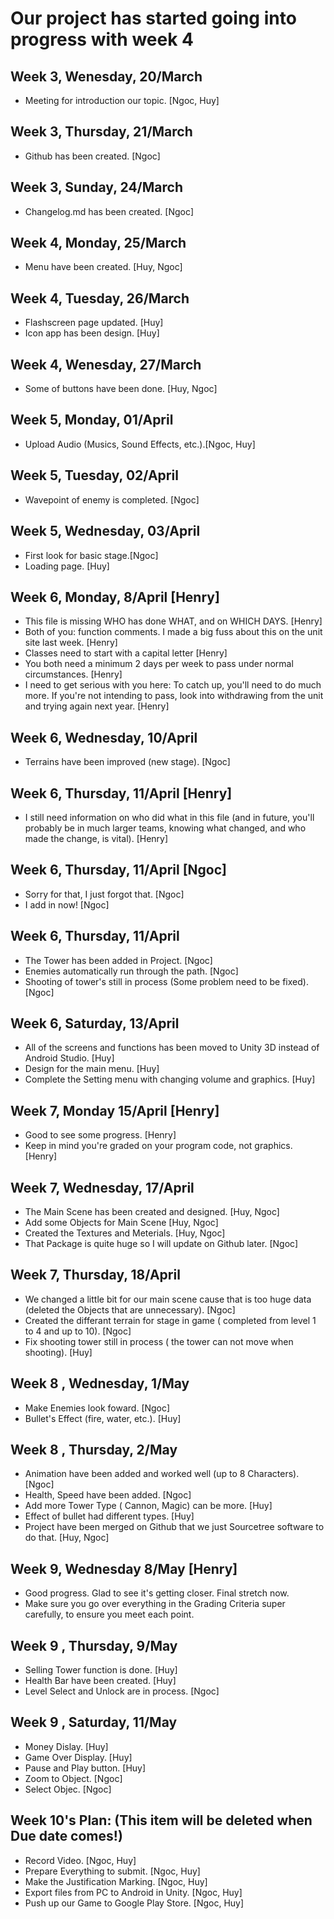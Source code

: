 # Our project has started going into progress with week 4

## Week 3, Wenesday, 20/March

- Meeting for introduction our topic. [Ngoc, Huy]

## Week 3, Thursday, 21/March

- Github has been created. [Ngoc]

## Week 3, Sunday, 24/March

- Changelog.md has been created. [Ngoc]

## Week 4, Monday, 25/March

- Menu have been created. [Huy, Ngoc]

## Week 4, Tuesday, 26/March

- Flashscreen page updated. [Huy]
- Icon app has been design. [Huy]

## Week 4, Wenesday, 27/March

- Some of buttons have been done. [Huy, Ngoc]

## Week 5, Monday, 01/April

- Upload Audio (Musics, Sound Effects, etc.).[Ngoc, Huy]

## Week 5, Tuesday, 02/April

- Wavepoint of enemy is completed. [Ngoc]

## Week 5, Wednesday, 03/April

- First look for basic stage.[Ngoc]
- Loading page. [Huy]

## Week 6, Monday, 8/April [Henry]

- This file is missing WHO has done WHAT, and on WHICH DAYS. [Henry]
- Both of you: function comments. I made a big fuss about this on the unit site last week. [Henry]
- Classes need to start with a capital letter [Henry]
- You both need a minimum 2 days per week to pass under normal circumstances. [Henry]
- I need to get serious with you here: To catch up, you'll need to do much more. If you're not intending to pass, look into withdrawing from the unit and trying again next year. [Henry]

## Week 6, Wednesday, 10/April
- Terrains have been improved (new stage). [Ngoc]

## Week 6, Thursday, 11/April [Henry]

- I still need information on who did what in this file (and in future, you'll probably be in much larger teams, knowing what changed, and who made the change, is vital). [Henry]

## Week 6, Thursday, 11/April [Ngoc]

- Sorry for that, I just forgot that. [Ngoc]
- I add in now! [Ngoc]

## Week 6, Thursday, 11/April

- The Tower has been added in Project. [Ngoc]
- Enemies automatically run through the path. [Ngoc]
- Shooting of tower's still in process (Some problem need to be fixed). [Ngoc]

## Week 6, Saturday, 13/April

- All of the screens and functions has been moved to Unity 3D instead of Android Studio. [Huy]
- Design for the main menu. [Huy]
- Complete the Setting menu with changing volume and graphics. [Huy]

## Week 7, Monday 15/April [Henry]
- Good to see some progress. [Henry]
- Keep in mind you're graded on your program code, not graphics. [Henry]

## Week 7, Wednesday, 17/April

- The Main Scene has been created and designed. [Huy, Ngoc]
- Add some Objects for Main Scene [Huy, Ngoc]
- Created the Textures and Meterials. [Huy, Ngoc]
- That Package is quite huge so I will update on Github later. [Ngoc]

## Week 7, Thursday, 18/April

- We changed a little bit for our main scene cause that is too huge data (deleted the Objects that are unnecessary). [Ngoc]
- Created the differant terrain for stage in game (  completed from level 1 to 4 and up to 10). [Ngoc]
- Fix shooting tower still in process ( the tower can not move when shooting). [Huy]

## Week 8 , Wednesday, 1/May

- Make Enemies look foward. [Ngoc]
- Bullet's Effect (fire, water, etc.). [Huy]

## Week 8 , Thursday, 2/May

- Animation have been added and worked well (up to 8 Characters). [Ngoc]
- Health, Speed have been added. [Ngoc]
- Add more Tower Type ( Cannon, Magic) can be more. [Huy]
- Effect of bullet had different types. [Huy]
- Project have been merged on Github that we just Sourcetree software to do that. [Huy, Ngoc]

## Week 9, Wednesday 8/May [Henry]
- Good progress. Glad to see it's getting closer. Final stretch now. 
- Make sure you go over everything in the Grading Criteria super carefully, to ensure you meet each point.

## Week 9 , Thursday, 9/May
- Selling Tower function is done. [Huy]
- Health Bar have been created. [Huy]
- Level Select and Unlock are in process. [Ngoc]


## Week 9 , Saturday, 11/May
- Money Dislay. [Huy]
- Game Over Display. [Huy]
- Pause and Play button. [Huy]
- Zoom to Object. [Ngoc]
- Select Objec. [Ngoc]


## Week 10's Plan: (This item will be deleted when Due date comes!)
- Record Video. [Ngoc, Huy]
- Prepare Everything to submit. [Ngoc, Huy]
- Make the Justification Marking. [Ngoc, Huy]
- Export files from PC to Android in Unity. [Ngoc, Huy]
- Push up our Game to Google Play Store. [Ngoc, Huy]


